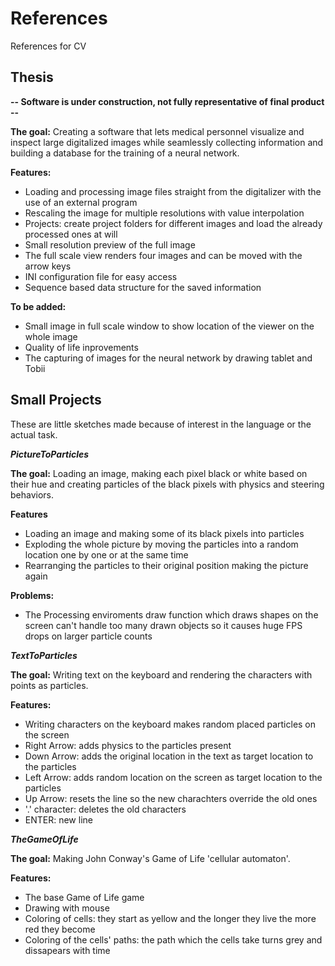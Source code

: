# References
References for CV

## Thesis
**-- Software is under construction, not fully representative of final product --**

**The goal:**
  Creating a software that lets medical personnel visualize and inspect large digitalized images while seamlessly collecting information     and building a database for the training of a neural network.
  
**Features:**
  - Loading and processing image files straight from the digitalizer with the use of an external program
  - Rescaling the image for multiple resolutions with value interpolation
  - Projects: create project folders for different images and load the already processed ones at will
  - Small resolution preview of the full image
  - The full scale view renders four images and can be moved with the arrow keys
  - INI configuration file for easy access
  - Sequence based data structure for the saved information
  
**To be added:**
  - Small image in full scale window to show location of the viewer on the whole image
  - Quality of life inprovements
  - The capturing of images for the neural network by drawing tablet and Tobii
  
## Small Projects

These are little sketches made because of interest in the language or the actual task.

**_PictureToParticles_**

  **The goal:**
      Loading an image, making each pixel black or white based on their hue and creating particles of the black pixels with physics and         steering behaviors.
      
  **Features**
   - Loading an image and making some of its black pixels into particles
   - Exploding the whole picture by moving the particles into a random location one by one or at the same time
   - Rearranging the particles to their original position making the picture again
      
  **Problems:**
   - The Processing enviroments draw function which draws shapes on the screen can't handle too many drawn objects so it causes huge       FPS drops on larger particle counts
      
**_TextToParticles_**

  **The goal:**
      Writing text on the keyboard and rendering the characters with points as particles.
      
  **Features:**
   - Writing characters on the keyboard makes random placed particles on the screen
   - Right Arrow: adds physics to the particles present
   - Down Arrow: adds the original location in the text as target location to the particles
   - Left Arrow: adds random location on the screen as target location to the particles
   - Up Arrow: resets the line so the new charachters override the old ones
   - '.' character: deletes the old characters
   - ENTER: new line
      
**_TheGameOfLife_**

  **The goal:**
      Making John Conway's Game of Life 'cellular automaton'.
      
  **Features:**
   - The base Game of Life game
   - Drawing with mouse
   - Coloring of cells: they start as yellow and the longer they live the more red they become
   - Coloring of the cells' paths: the path which the cells take turns grey and dissapears with time
